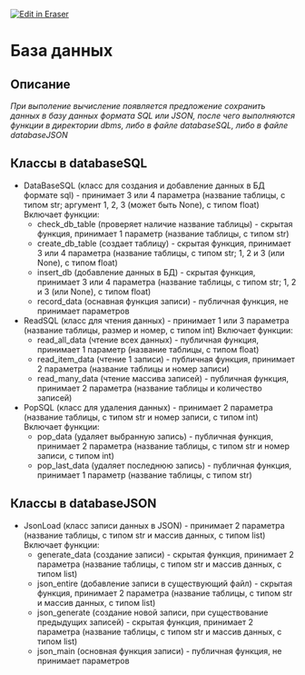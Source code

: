 <p><a target="_blank" href="https://app.eraser.io/workspace/dum6SA2RmW585zi9oYTh" id="edit-in-eraser-github-link"><img alt="Edit in Eraser" src="https://firebasestorage.googleapis.com/v0/b/second-petal-295822.appspot.com/o/images%2Fgithub%2FOpen%20in%20Eraser.svg?alt=media&amp;token=968381c8-a7e7-472a-8ed6-4a6626da5501"></a></p>

# База данных
## Описание
_При выполение вычисление появляется предложение сохранить данных в базу данных формата SQL или JSON, после чего выполняются функции в директории dbms, либо в файле databaseSQL, либо в файле databaseJSON_

## Классы в databaseSQL
- DataBaseSQL (класс для cоздания и добавление данных в БД формате sql) - принимает 3 или 4 параметра (название таблицы, с типом str; аргумент 1, 2, 3 (может быть None), с типом float)
Включает функции:
    - check_db_table (проверяет наличие название таблицы) - скрытая функция, принимает 1 параметр (название таблицы, с типом str)
    - create_db_table (создает таблицу) - скрытая функция, принимает 3 или 4 параметра (название таблицы, с типом str; 1, 2 и 3 (или None), с типом float)
    - insert_db (добавление данных в БД) - скрытая функция, принимает 3 или 4 параметра (название таблицы, с типом str; 1, 2 и 3 (или None), с типом float)
    - record_data (оснавная функция записи) - публичная функция, не принимает параметров
- ReadSQL (класс для чтения данных) - принимает 1 или 3 параметра (название таблицы, размер и номер, с типом int)
Включает функции:
    - read_all_data (чтение всех данных) - публичная функция, принимает 1 параметр (название таблицы, с типом float)
    - read_item_data (чтение 1 записи) - публичная функция, принимает 2 параметра (название таблицы и номер записи)
    - read_many_data (чтение массива записей) - публичная функция, принимает 2 параметра (название таблицы и количество записей)
- PopSQL (класс для удаления данных) - принимает 2 параметра (название таблицы, с типом str и номер записи, с типом int)
Включает функции:
    - pop_data (удаляет выбранную запись) - публичная функция, принимает 2 параметра (название таблицы, с типом str и номер записи, с типом int)
    - pop_last_data (удаляет последнюю запись) - публичная функция, принимает 1 параметр (название таблицы, с типом str)
## Классы в databaseJSON
- JsonLoad (класс записи данных в JSON) - принимает 2 параметра (название таблицы, с типом str и массив данных, с типом list)
Включает функции:
    - generate_data (создание записи) - скрытая функция, принимает 2 параметра (название таблицы, с типом str и массив данных, с типом list)
    - json_entire (добавление записи в существующий файл) - скрытая функция, принимает 2 параметра (название таблицы, с типом str и массив данных, с типом list)
    - json_generate (создание новой записи, при существование предыдущих записей) - скрытая функция, принимает 2 параметра (название таблицы, с типом str и массив данных, с типом list)
    - json_main (основная функция записи) - публичная функция, не принимает параметров




<!--- Eraser file: https://app.eraser.io/workspace/dum6SA2RmW585zi9oYTh --->